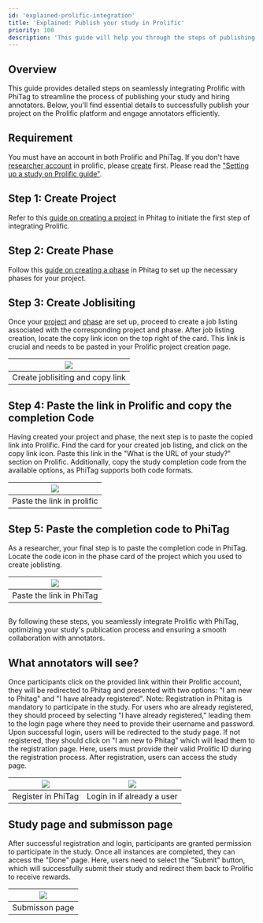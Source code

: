 ```yaml
---
id: 'explained-prolific-integration'
title: 'Explained: Publish your study in Prolific'
priority: 100
description: 'This guide will help you through the steps of publishing your study in Prolific from Phitag.'
---
```


## Overview

This guide provides detailed steps on seamlessly integrating Prolific with PhiTag to streamline the process of publishing your study and hiring annotators. Below, you'll find essential details to successfully publish your project on the Prolific platform and engage annotators efficiently.

## Requirement 
You must have an account in both Prolific and PhiTag. If you don't have [researcher account](https://app.prolific.com/register/researcher/email) in prolific, please  [create](https://app.prolific.com/register/researcher/email) first. Please read the ["Setting up a study on Prolific guide"](https://researcher-help.prolific.com/hc/en-gb/articles/360009220953-Setting-up-a-study-on-Prolific-step-by-step-guide?_gl=1*1tt5vbb*_gcl_au*MTg4NTM2NzUzNS4xNjk2MTQ4ODM0).
## Step 1: Create Project

Refer to this [guide on creating a project](/guide/explained-project) in Phitag to initiate the first step of integrating Prolific.


## Step 2: Create Phase

Follow this [guide on creating a phase](/guide/explained-phase) in Phitag to set up the necessary phases for your project.


## Step 3: Create Joblisiting
Once your [project](/guide/explained-project) and [phase](/guide/explained-phase) are set up, proceed to create a job listing associated with the corresponding project and phase. After job listing creation, locate the copy link icon on the top right of the card. This link is crucial and needs to be pasted in your Prolific project creation page.

| ![](/gif/guide/create-joblisting.gif) | 
| :-----------------------------------: | 
|    Create joblisiting and copy link   |  

## Step 4: Paste the link in Prolific and copy the completion Code

Having created your project and phase, the next step is to paste the copied link into Prolific. Find the card for your created job listing, and click on the copy link icon. Paste this link in the "What is the URL of your study?" section on Prolific. Additionally, copy the study completion code from the available options, as PhiTag supports both code formats.

| ![](/gif/guide/paste-in-prolific.gif) | 
| :-----------------------------------: | 
|    Paste the link in prolific         |  

## Step 5: Paste the completion code to PhiTag

As a researcher, your final step is to paste the completion code in PhiTag. Locate the code icon in the phase card of the project which you used to create joblisting.

| ![](/gif/guide/completion-code.gif)   | 
| :-----------------------------------: | 
|    Paste the link in PhiTag         |  

## 
By following these steps, you seamlessly integrate Prolific with PhiTag, optimizing your study's publication process and ensuring a smooth collaboration with annotators.

## What annotators will see?
Once participants click on the provided link within their Prolific account, they will be redirected to Phitag and presented with two options: "I am new to Phitag" and "I have already registered". Note: Registration in Phitag is mandatory to participate in the study. For users who are already registered, they should proceed by selecting "I have already registered," leading them to the login page where they need to provide their username and password. Upon successful login, users will be redirected to the study page. If not registered, they should click on "I am new to Phitag" which will lead them to the registration page. Here, users must provide their valid Prolific ID during the registration process. After registration, users can access the study page.


| ![](/gif/guide/register-to-phitag.gif)|  ![](/gif/guide/login-into-phitag.gif) | 
| :-----------------------------------: |  :-----------------------------------: | 
|        Register in PhiTag             |        Login in if already a user      |               | 


## Study page and submisson page
After successful registration and login, participants are granted permission to participate in the study. Once all instances are completed, they can access the "Done" page. Here, users need to select the "Submit" button, which will successfully submit their study and redirect them back to Prolific to receive rewards.


|  ![](/gif/guide/study-done.gif)        | 
| :-----------------------------------:  | 
|        Submisson page             |  





